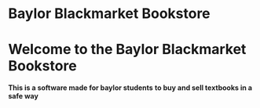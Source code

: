 # Baylor Blackmarket Bookstore
# Welcome to the Baylor Blackmarket Bookstore

**This is a software made for baylor students**
**to buy and sell textbooks in a safe way**
